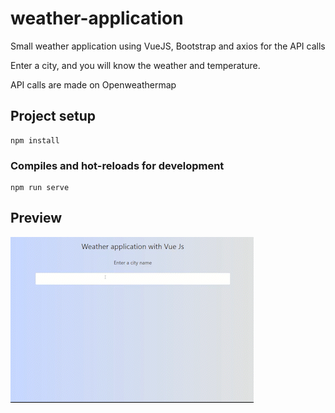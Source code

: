 # weather-application

Small weather application using VueJS, Bootstrap and axios for the API calls

Enter a city, and you will know the weather and temperature.

API calls are made on Openweathermap

## Project setup
```
npm install
```

### Compiles and hot-reloads for development
```
npm run serve
```

## Preview 
![](Result.gif)

